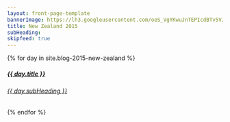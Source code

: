 ```yaml
---
layout: front-page-template
bannerImage: https://lh3.googleusercontent.com/oeS_VgYKwuJnTEPIcdBTv5VJHJzf9oaVWrWnZqgAuJ1awl7k2d5Bb_FDdP2Vi0mTun-X3OJdmgd342g_6_BqgAmM0La4yBo7lGaRk-RWsgDPOROb5c7pNV4j_lguIUdxclXeUJx4-Q
title: New Zealand 2015
subHeading: 
skipfeed: true
---
```


<div class="text-uppercase adventure-list experience">
  {% for day in site.blog-2015-new-zealand %}
    <div class="col-md-6 col-sm-6 animated fadeInUp" data-wow-delay="0.1s" data-wow-duration="1s">
      <a href="{{day.url | prepend: site.baseurl}}">
        <img src="{{ day.bannerImage }}"  alt="" class="img-responsive">
        <div class="overlay-lnk text-uppercase text-center">
          <i class="icon icon-streetsign"></i>
          <h5>{{ day.title }}</h5>
          <h6>{{ day.subHeading }}</h6>
        </div>
      </a>
    </div>
  {% endfor %}
</div>
